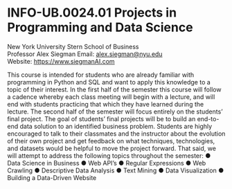 # INFO-UB.0024.01 Projects in Programming and Data Science

New York University Stern School of Business   
Professor Alex Siegman 
Email: ​alex.siegman@nyu.edu   
Website: ​https://www.siegmanAI.com   


This course is intended for students who are already familiar with programming in Python and SQL and want to apply this knowledge to a topic of their interest. In the first half of the semester this course will follow a cadence whereby each class meeting will begin with a lecture, and will end with students practicing that which they have learned during the lecture.
The second half of the semester will focus entirely on the students’ final project. The goal of students’ final projects will be to build an end-to-end data solution to an identified business problem.
Students are highly encouraged to talk to their classmates and the instructor about the evolution of their own project and get feedback on what techniques, technologies, and datasets would be helpful to move the project forward. That said, we will attempt to address the following topics throughout the semester:
● Data Science in Business
● Web API’s
● Regular Expressions
● Web Crawling
● Descriptive Data Analysis
● Text Mining
● Data Visualization
● Building a Data-Driven Website
